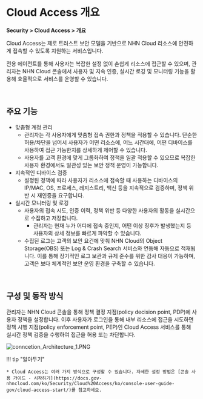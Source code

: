 # Cloud Access 개요

**Security > Cloud Access > 개요**

Cloud Access는 제로 트러스트 보안 모델을 기반으로 NHN Cloud 리소스에 안전하게 접속할 수 있도록 지원하는 서비스입니다.

전용 에이전트를 통해 사용자는 복잡한 설정 없이 손쉽게 리소스에 접근할 수 있으며, 관리자는 NHN Cloud 콘솔에서 사용자 및 지속 인증, 실시간 로깅 및 모니터링 기능을 활용해 효율적으로 서비스를 운영할 수 있습니다.

<br>

## 주요 기능

* 맞춤형 계정 관리
    * 관리자는 각 사용자에게 맞춤형 접속 권한과 정책을 적용할 수 있습니다. 단순한 허용/차단을 넘어서 사용자가 어떤 리소스에, 어느 시간대에, 어떤 디바이스를 사용하여 접근 가능한지를 상세하게 제어할 수 있습니다.
    * 사용자를 고객 환경에 맞게 그룹화하여 정책을 일괄 적용할 수 있으므로 복잡한 사용자 환경에서도 일관성 있는 보안 정책 운영이 가능합니다.
* 지속적인 디바이스 검증
    * 설정된 정책에 따라 사용자가 리소스에 접속할 때 사용하는 디바이스의 IP/MAC, OS, 프로세스, 레지스트리, 백신 등을 지속적으로 검증하며, 정책 위반 시 재인증을 요구합니다.
* 실시간 모니터링 및 로깅
    * 사용자의 접속 시도, 인증 이력, 정책 위반 등 다양한 사용자의 활동을 실시간으로 수집하고 저장합니다.
        * 관리자는 현재 누가 어디에 접속 중인지, 어떤 이상 징후가 발생했는지 등 사용자의 상세 정보를 빠르게 파악할 수 있습니다.
    * 수집된 로그는 고객의 보안 요건에 맞춰 NHN Cloud의 Object Storage(OBS) 또는 Log & Crash Search 서비스와 연동해 자동으로 적재됩니다. 이를 통해 장기적인 로그 보관과 규제 준수를 위한 감사 대응이 가능하며, 고객은 보다 체계적인 보안 운영 환경을 구축할 수 있습니다.

<br>

  ## 구성 및 동작 방식

 관리자는 NHN Cloud 콘솔을 통해 정책 결정 지점(policy decision point, PDP)에 사용자 정책을 설정합니다. 이후 사용자가 로그인을 통해 내부 리소스에 접근을 시도하면 정책 시행 지점(policy enforcement point, PEP)인 Cloud Access 서비스를 통해 실시간 정책 검증을 수행하여 접근을 허용 또는 차단합니다.

  ![conncetion_Architecture_1.PNG](https://kr1-api-object-storage.nhncloudservice.com/v1/AUTH_2acdfabf4efe4efc8a04c00b348110c9/cdn_origin/prod_cloud_access/2025.06.24/2025.07/architecture_3.png)

!!! tip "알아두기"

    * Cloud Access는 여러 가지 방식으로 구성할 수 있습니다. 자세한 설정 방법은 [콘솔 사용 가이드 - 시작하기](https://docs.gov-nhncloud.com/ko/Security/Cloud%20Access/ko/console-user-guide-gov/cloud-access-start/)를 참고하세요.
